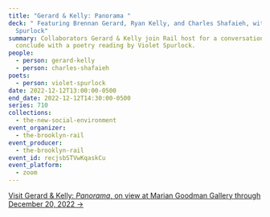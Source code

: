 ```yaml
---
title: "Gerard & Kelly: Panorama "
deck: " Featuring Brennan Gerard, Ryan Kelly, and Charles Shafaieh, with Violet
  Spurlock"
summary: Collaborators Gerard & Kelly join Rail host for a conversation. We
  conclude with a poetry reading by Violet Spurlock.
people:
  - person: gerard-kelly
  - person: charles-shafaieh
poets:
  - person: violet-spurlock
date: 2022-12-12T13:00:00-0500
end_date: 2022-12-12T14:30:00-0500
series: 710
collections:
  - the-new-social-environment
event_organizer:
  - the-brooklyn-rail
event_producer:
  - the-brooklyn-rail
event_id: recjsbSTVwKqaskCu
event_platform:
  - zoom
---
```

[V﻿isit Gerard & Kelly: *Panorama*, on view at Marian Goodman Gallery through December 20, 2022 →](https://www.mariangoodman.com/exhibitions/503-gerard-kelly-panorama/)